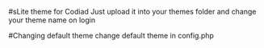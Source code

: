 #sLite theme for Codiad 
Just upload it into your themes folder and change your theme name on login

#Changing default theme
change default theme in config.php

